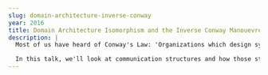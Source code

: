```yaml
---
slug: domain-architecture-inverse-conway
year: 2016
title: Domain Architecture Isomorphism and the Inverse Conway Manouevre
description: |
  Most of us have heard of Conway's Law: 'Organizations which design systems ... are constrained to produce designs which are copies of the communication structures of these organizations'. Once you accept that systems end up reflecting the structure of the teams that create them, it's clear why many software projects don't go according to plan. Your architect says you'll use an API instead of direct database access - but then you sit your developers next to your DBA and give them a deadline; what do you think happens to your API? Or you have a DBA in London working with an app developer in Prague and a web team in Kyiv, and then wonder why your system's communication layers are causing performance problems...

  In this talk, we'll look at communication structures and how those structures affect the outcome of the systems you're building. We'll discuss how to apply design patterns to your teams as well as your code, and how to sell the idea to your boss before you start moving desks around.
--- 
```

